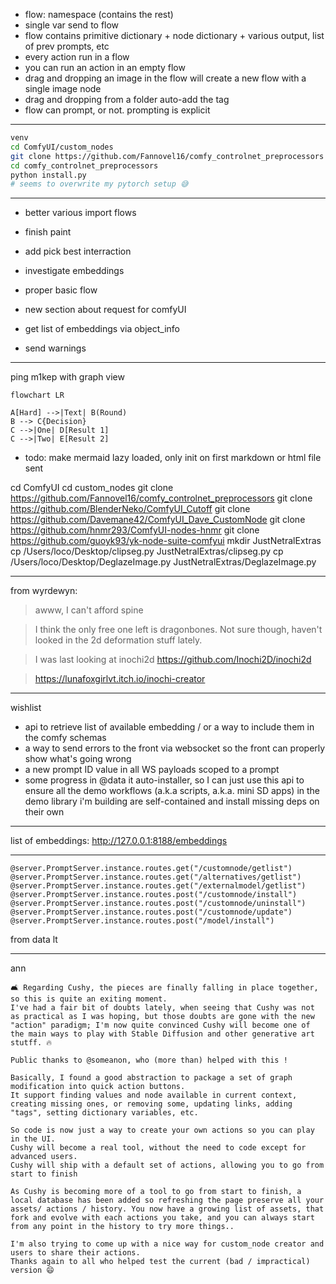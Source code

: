 -   flow: namespace (contains the rest)
-   single var send to flow
-   flow contains primitive dictionary + node dictionary + various output, list of prev prompts, etc
-   every action run in a flow
-   you can run an action in an empty flow
-   drag and dropping an image in the flow will create a new flow with a single image node
-   drag and dropping from a folder auto-add the tag
-   flow can prompt, or not. prompting is explicit

---

```sh
venv
cd ComfyUI/custom_nodes
git clone https://github.com/Fannovel16/comfy_controlnet_preprocessors
cd comfy_controlnet_preprocessors
python install.py
# seems to overwrite my pytorch setup 😅
```

---

-   better various import flows
-   finish paint
-   add pick best interraction
-   investigate embeddings
-   proper basic flow

-   new section about request for comfyUI

-   get list of embeddings via object_info
-   send warnings

---

ping m1kep with graph view

```mermaid
flowchart LR

A[Hard] -->|Text| B(Round)
B --> C{Decision}
C -->|One| D[Result 1]
C -->|Two| E[Result 2]
```

-   todo: make mermaid lazy loaded, only init on first markdown or html file sent

cd ComfyUI
cd custom_nodes
git clone https://github.com/Fannovel16/comfy_controlnet_preprocessors
git clone https://github.com/BlenderNeko/ComfyUI_Cutoff
git clone https://github.com/Davemane42/ComfyUI_Dave_CustomNode
git clone https://github.com/hnmr293/ComfyUI-nodes-hnmr
git clone https://github.com/guoyk93/yk-node-suite-comfyui
mkdir JustNetralExtras
cp /Users/loco/Desktop/clipseg.py JustNetralExtras/clipseg.py
cp /Users/loco/Desktop/DeglazeImage.py JustNetralExtras/DeglazeImage.py

---

from wyrdewyn:

> awww, I can't afford spine

> I think the only free one left is dragonbones. Not sure though, haven't looked in the 2d deformation stuff lately.

> I was last looking at inochi2d https://github.com/Inochi2D/inochi2d

> https://lunafoxgirlvt.itch.io/inochi-creator

---

wishlist

-   api to retrieve list of available embedding / or a way to include them in the comfy schemas
-   a way to send errors to the front via websocket so the front can properly show what's going wrong
-   a new prompt ID value in all WS payloads scoped to a prompt
-   some progress in @data it auto-installer, so I can just use this api to ensure all the demo workflows (a.k.a scripts, a.k.a. mini SD apps) in the demo library i'm building are self-contained and install missing deps on their own

---

list of embeddings: http://127.0.0.1:8188/embeddings

---

```
@server.PromptServer.instance.routes.get("/customnode/getlist")
@server.PromptServer.instance.routes.get("/alternatives/getlist")
@server.PromptServer.instance.routes.get("/externalmodel/getlist")
@server.PromptServer.instance.routes.post("/customnode/install")
@server.PromptServer.instance.routes.post("/customnode/uninstall")
@server.PromptServer.instance.routes.post("/customnode/update")
@server.PromptServer.instance.routes.post("/model/install")
```

from data lt

---

ann

```
🛋️ Regarding Cushy, the pieces are finally falling in place together, so this is quite an exiting moment.
I've had a fair bit of doubts lately, when seeing that Cushy was not as practical as I was hoping, but those doubts are gone with the new "action" paradigm; I'm now quite convinced Cushy will become one of the main ways to play with Stable Diffusion and other generative art stutff. 🔥

Public thanks to @someanon, who (more than) helped with this !

Basically, I found a good abstraction to package a set of graph modification into quick action buttons.
It support finding values and node available in current context, creating missing ones, or removing some, updating links, adding "tags", setting dictionary variables, etc.

So code is now just a way to create your own actions so you can play in the UI.
Cushy will become a real tool, without the need to code except for advanced users.
Cushy will ship with a default set of actions, allowing you to go from start to finish

As Cushy is becoming more of a tool to go from start to finish, a local database has been added so refreshing the page preserve all your assets/ actions / history. You now have a growing list of assets, that fork and evolve with each actions you take, and you can always start from any point in the history to try more things..

I'm also trying to come up with a nice way for custom_node creator and users to share their actions.
Thanks again to all who helped test the current (bad / impractical) version 😄
```
